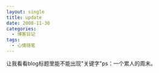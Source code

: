 ```yaml
---
layout: single
title: update
date: 2008-11-30
categories:
  - 博客日记
tags:
  - 心情随笔
---
```


让我看看blog标题里能不能出现\"关键字\"ps：一个累人的周末。
